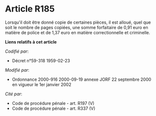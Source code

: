 # Article R185

Lorsqu'il doit être donné copie de certaines pièces, il est alloué, quel que soit le nombre de pages copiées, une somme
forfaitaire de 0,91 euro en matière de police et de 1,37 euro en matière correctionnelle et criminelle.

**Liens relatifs à cet article**

_Codifié par_:

  - Décret n°59-318 1959-02-23

_Modifié par_:

  - Ordonnance 2000-916 2000-09-19 annexe JORF 22 septembre 2000 en vigueur le 1er janvier 2002

_Cité par_:

  - Code de procédure pénale - art. R197 (V)
  - Code de procédure pénale - art. R337 (V)
